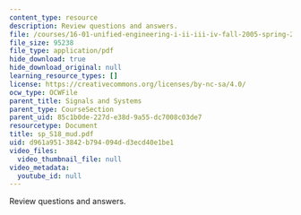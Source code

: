 ```yaml
---
content_type: resource
description: Review questions and answers.
file: /courses/16-01-unified-engineering-i-ii-iii-iv-fall-2005-spring-2006/d961a9513842b794094dd3ecd40e1be1_sp_S18_mud.pdf
file_size: 95238
file_type: application/pdf
hide_download: true
hide_download_original: null
learning_resource_types: []
license: https://creativecommons.org/licenses/by-nc-sa/4.0/
ocw_type: OCWFile
parent_title: Signals and Systems
parent_type: CourseSection
parent_uid: 85c1b0de-227d-e38d-9a55-dc7008c03de7
resourcetype: Document
title: sp_S18_mud.pdf
uid: d961a951-3842-b794-094d-d3ecd40e1be1
video_files:
  video_thumbnail_file: null
video_metadata:
  youtube_id: null
---
```

Review questions and answers.
